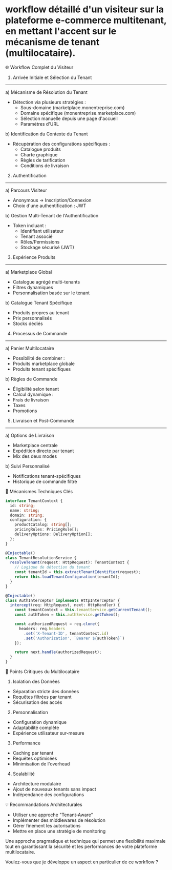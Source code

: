 # workflow détaillé d'un visiteur sur la plateforme e-commerce multitenant, en mettant l'accent sur le mécanisme de tenant (multilocataire).

🌐 Workflow Complet du Visiteur

1. Arrivée Initiale et Sélection du Tenant

------------------------------------
a) Mécanisme de Résolution du Tenant

- Détection via plusieurs stratégies :
  - Sous-domaine (marketplace.monentreprise.com)
  - Domaine spécifique (monentreprise.marketplace.com)
  - Sélection manuelle depuis une page d'accueil
  - Paramètres d'URL

b) Identification du Contexte du Tenant

- Récupération des configurations spécifiques :
  - Catalogue produits
  - Charte graphique
  - Règles de tarification
  - Conditions de livraison

2. Authentification

------------------------------------
a) Parcours Visiteur

- Anonymous → Inscription/Connexion
- Choix d'une authentification : JWT

b) Gestion Multi-Tenant de l'Authentification

- Token incluant :
  - Identifiant utilisateur
  - Tenant associé
  - Rôles/Permissions
  - Stockage sécurisé (JWT)

3. Expérience Produits

------------------------------------
a) Marketplace Global

- Catalogue agrégé multi-tenants
- Filtres dynamiques
- Personnalisation basée sur le tenant

b) Catalogue Tenant Spécifique  

- Produits propres au tenant
- Prix personnalisés
- Stocks dédiés

4. Processus de Commande

------------------------------------
a) Panier Multilocataire

- Possibilité de combiner :
- Produits marketplace globale
- Produits tenant spécifiques

b) Règles de Commande

- Éligibilité selon tenant
- Calcul dynamique :
- Frais de livraison
- Taxes
- Promotions

5. Livraison et Post-Commande

------------------------------------
a) Options de Livraison

- Marketplace centrale
- Expédition directe par tenant
- Mix des deux modes

b) Suivi Personnalisé

- Notifications tenant-spécifiques
- Historique de commande filtré

🔐 Mécanismes Techniques Clés

```typescript
interface TenantContext {
  id: string;
  name: string;
  domain: string;
  configuration: {
    productCatalog: string[];
    pricingRules: PricingRule[];
    deliveryOptions: DeliveryOption[];
  };
}

@Injectable()
class TenantResolutionService {
  resolveTenant(request: HttpRequest): TenantContext {
    // Logique de détection du tenant
    const tenantId = this.extractTenantIdentifier(request);
    return this.loadTenantConfiguration(tenantId);
  }
}

@Injectable()
class AuthInterceptor implements HttpInterceptor {
  intercept(req: HttpRequest, next: HttpHandler) {
    const tenantContext = this.tenantService.getCurrentTenant();
    const authToken = this.authService.getToken();

    const authorizedRequest = req.clone({
      headers: req.headers
        .set('X-Tenant-ID', tenantContext.id)
        .set('Authorization', `Bearer ${authToken}`)
    });

    return next.handle(authorizedRequest);
  }
}
```

🎯 Points Critiques du Multilocataire

1. Isolation des Données

- Séparation stricte des données
- Requêtes filtrées par tenant
- Sécurisation des accès

2. Personnalisation

- Configuration dynamique
- Adaptabilité complète
- Expérience utilisateur sur-mesure

3. Performance

- Caching par tenant
- Requêtes optimisées
- Minimisation de l'overhead

4. Scalabilité

- Architecture modulaire
- Ajout de nouveaux tenants sans impact
- Indépendance des configurations

💡 Recommandations Architecturales

- Utiliser une approche "Tenant-Aware"
- Implémenter des middlewares de résolution
- Gérer finement les autorisations
- Mettre en place une stratégie de monitoring

Une approche pragmatique et technique qui permet une flexibilité maximale tout en garantissant la sécurité et les performances de votre plateforme multilocataire.

Voulez-vous que je développe un aspect en particulier de ce workflow ?
